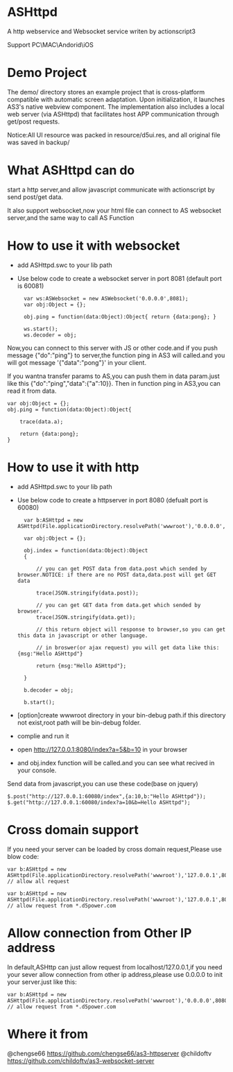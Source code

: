 # ASHttpd
A http webservice and Websocket service writen by actionscript3

Support PC\MAC\Andorid\iOS

# Demo Project
The demo/ directory stores an example project that is cross-platform compatible with automatic screen adaptation. Upon initialization, it launches AS3's native webview component. The implementation also includes a local web server (via ASHttpd) that facilitates host APP communication through get/post requests.

Notice:All UI resource was packed in resource/d5ui.res, and all original file was saved in backup/

# What ASHttpd can do
start a http server,and allow javascript communicate with actionscript by send post/get data.

It also support websocket,now your html file can connect to AS websocket server,and the same way to call AS Function

# How to use it with websocket
- add ASHttpd.swc to your lib path
- Use below code to create a websocket server in port 8081 (default port is 60081)
        
        var ws:ASWebsocket = new ASWebsocket('0.0.0.0',8081);
        var obj:Object = {};
    
        obj.ping = function(data:Object):Object{ return {data:pong}; }
        
        ws.start();
        ws.decoder = obj;
  

Now,you can connect to this server with JS or other code.and if you push message {"do":"ping"} to server,the function ping in AS3 will called.and you will got message '{"data":"pong"}' in your client.

If you wantna transfer params to AS,you can push them in data param.just like this {"do":"ping","data":{"a":10}}. Then in function ping in AS3,you can read it from data.

    var obj:Object = {};
    obj.ping = function(data:Object):Object{
    
        trace(data.a);
        
        return {data:pong};
    }

    

# How to use it with http 
- add ASHttpd.swc to your lib path
- Use below code to create a httpserver in port 8080 (defualt port is 60080)
    

        var b:ASHttpd = new ASHttpd(File.applicationDirectory.resolvePath('wwwroot'),'0.0.0.0',8080);
    
        var obj:Object = {};
    
        obj.index = function(data:Object):Object
        {
    
            // you can get POST data from data.post which sended by browser.NOTICE: if there are no POST data,data.post will get GET data
        
            trace(JSON.stringify(data.post));
        
            // you can get GET data from data.get which sended by browser.
            trace(JSON.stringify(data.get));
        
            // this return object will response to browser,so you can get this data in javascript or other language.
        
            // in broswer(or ajax request) you will get data like this:{msg:"Hello ASHttpd"}
        
            return {msg:"Hello ASHttpd"};
        
        }

        b.decoder = obj;
    
        b.start();


- [option]create wwwroot directory in your bin-debug path.if this directory not exist,root path will be bin-debug folder.
- complie and run it
- open http://127.0.0.1:8080/index?a=5&b=10 in your browser
- and obj.index function will be called.and you can see what recived in your console.

Send data from javascript,you can use these code(base on jquery)

    $.post("http://127.0.0.1:60080/index",{a:10,b:"Hello ASHttpd"});
    $.get("http://127.0.0.1:60080/index?a=10&b=Hello ASHttpd");

# Cross domain support
If you need your server can be loaded by cross domain request,Please use blow code:
    
    var b:ASHttpd = new ASHttpd(File.applicationDirectory.resolvePath('wwwroot'),'127.0.0.1',8080,'*'); // allow all request
    
    var b:ASHttpd = new ASHttpd(File.applicationDirectory.resolvePath('wwwroot'),'127.0.0.1',8080),'*.d5power.com'); // allow request from *.d5power.com
    
    
# Allow connection from Other IP address
In default,ASHttp can just allow request from localhost/127.0.0.1,if you need your sever allow connection from other ip address,please use 0.0.0.0 to init your server.just like this:
    
    var b:ASHttpd = new ASHttpd(File.applicationDirectory.resolvePath('wwwroot'),'0.0.0.0',8080),'*.d5power.com'); // allow request from *.d5power.com
    
# Where it from

@chengse66 https://github.com/chengse66/as3-httpserver
@childoftv https://github.com/childoftv/as3-websocket-server

